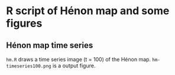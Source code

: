 # R script of Hénon map and some figures

## Hénon map time series

`hm.R` draws a time series image (t = 100) of the Hénon map.
`hm-timeseries100.png` is a output figure.
